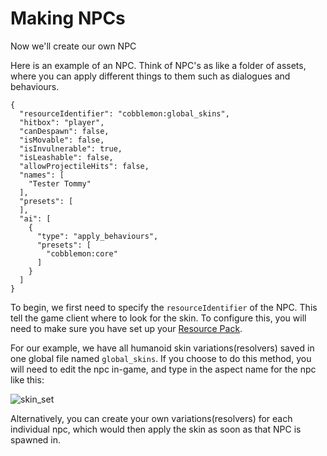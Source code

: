 # Making NPCs
Now we'll create our own NPC

Here is an example of an NPC. Think of NPC's as like a folder of assets, where you can apply different things to them such as dialogues and behaviours.
```
{
  "resourceIdentifier": "cobblemon:global_skins",
  "hitbox": "player",
  "canDespawn": false,
  "isMovable": false,
  "isInvulnerable": true,
  "isLeashable": false,
  "allowProjectileHits": false,
  "names": [
    "Tester Tommy"
  ],
  "presets": [
  ],
  "ai": [
    {
      "type": "apply_behaviours",
      "presets": [
        "cobblemon:core"
      ]
    }
  ]
}
```

To begin, we first need to specify the ``resourceIdentifier`` of the NPC. This tell the game client where to look for the skin. To configure this, you will need to make sure you have set up your [Resource Pack](https://github.com/TempusMMORPG/Cobblemon_Creation_Toolkit/tree/main/CCT_resourcepack).

For our example, we have all humanoid skin variations(resolvers) saved in one global file named ``global_skins``. If you choose to do this method, you will need to edit the npc in-game, and type in the aspect name for the npc like this:

![skin_set](https://media4.giphy.com/media/v1.Y2lkPTc5MGI3NjExcDh0NzdjZjVnYjY2d2lkeTB1dzZmeml0dnVxbWw2ZnQ0NGx6emQ4aiZlcD12MV9pbnRlcm5hbF9naWZfYnlfaWQmY3Q9Zw/I8wpWhH8wCYew3m9Cu/giphy.gif)

Alternatively, you can create your own variations(resolvers) for each individual npc, which would then apply the skin as soon as that NPC is spawned in. 
